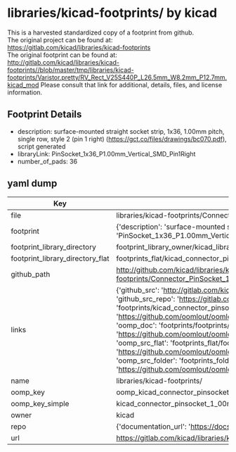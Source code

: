 # libraries/kicad-footprints/ by kicad  
This is a harvested standardized copy of a footprint from github.  
The original project can be found at:  
https://gitlab.com/kicad/libraries/kicad-footprints  
The original footprint can be found at:
http://gitlab.com/kicad/libraries/kicad-footprints//blob/master/tmp/libraries/kicad-footprints/Varistor.pretty/RV_Rect_V25S440P_L26.5mm_W8.2mm_P12.7mm.kicad_mod
Please consult that link for additional, details, files, and license information.  
## Footprint Details
* description: surface-mounted straight socket strip, 1x36, 1.00mm pitch, single row, style 2 (pin 1 right) (https://gct.co/files/drawings/bc070.pdf), script generated  
* libraryLink: PinSocket_1x36_P1.00mm_Vertical_SMD_Pin1Right  
* number_of_pads: 36  
## yaml dump  
| Key | Value |  
| --- | --- |  
| file | libraries/kicad-footprints/Connector_PinSocket_1.00mm.pretty/PinSocket_1x36_P1.00mm_Vertical_SMD_Pin1Right.kicad_mod |  
| footprint | {'description': 'surface-mounted straight socket strip, 1x36, 1.00mm pitch, single row, style 2 (pin 1 right) (https://gct.co/files/drawings/bc070.pdf), script generated', 'libraryLink': 'PinSocket_1x36_P1.00mm_Vertical_SMD_Pin1Right', 'number_of_pads': 36} |  
| footprint_library_directory | footprint_library_owner/kicad_libraries/kicad-footprints/ |  
| footprint_library_directory_flat | footprints_flat/kicad_connector_pinsocket_1_00mm_pinsocket_1x36_p1_00mm_vertical_smd_pin1right/working |  
| github_path | http://github.com/kicad/libraries/kicad-footprints//blob/master/tmp/libraries/kicad-footprints/Connector_PinSocket_1.00mm.pretty/PinSocket_1x36_P1.00mm_Vertical_SMD_Pin1Right.kicad_mod |  
| links | {'github_src': 'http://gitlab.com/kicad/libraries/kicad-footprints//blob/master/tmp/libraries/kicad-footprints/Varistor.pretty/RV_Rect_V25S440P_L26.5mm_W8.2mm_P12.7mm.kicad_mod', 'github_src_repo': 'https://gitlab.com/kicad/libraries/kicad-footprints', 'oomp_bot': 'footprints/kicad_connector_pinsocket_1_00mm_pinsocket_1x36_p1_00mm_vertical_smd_pin1right/working', 'oomp_bot_github': 'https://github.com/oomlout/oomlout_oomp_footprint_bot/tree/main/footprints/kicad_connector_pinsocket_1_00mm_pinsocket_1x36_p1_00mm_vertical_smd_pin1right/working', 'oomp_doc': 'footprints/footprints/kicad/Connector_PinSocket_1.00mm/PinSocket_1x36_P1.00mm_Vertical_SMD_Pin1Right/working/', 'oomp_doc_github': 'https://github.com/oomlout/oomlout_oomp_footprint_doc/tree/main/footprints/footprints/kicad/Connector_PinSocket_1.00mm/PinSocket_1x36_P1.00mm_Vertical_SMD_Pin1Right/working', 'oomp_src_flat': 'footprints_flat/footprints_flat/kicad_connector_pinsocket_1_00mm_pinsocket_1x36_p1_00mm_vertical_smd_pin1right/working', 'oomp_src_flat_github': 'https://github.com/oomlout/oomlout_oomp_footprint_src/tree/main/footprints_flat/kicad_connector_pinsocket_1_00mm_pinsocket_1x36_p1_00mm_vertical_smd_pin1right/working', 'oomp_src_folder': 'footprints_folder/footprints_folder/kicad/Connector_PinSocket_1.00mm/PinSocket_1x36_P1.00mm_Vertical_SMD_Pin1Right/working', 'oomp_src_folder_github': 'https://github.com/oomlout/oomlout_oomp_footprint_src/tree/main/footprints_folder/kicad/Connector_PinSocket_1.00mm/PinSocket_1x36_P1.00mm_Vertical_SMD_Pin1Right/working'} |  
| name | libraries/kicad-footprints/ |  
| oomp_key | oomp_kicad_connector_pinsocket_1_00mm_pinsocket_1x36_p1_00mm_vertical_smd_pin1right |  
| oomp_key_simple | kicad_connector_pinsocket_1_00mm_pinsocket_1x36_p1_00mm_vertical_smd_pin1right |  
| owner | kicad |  
| repo | {'documentation_url': 'https://docs.github.com/rest/repos/repos#get-a-repository', 'message': 'Not Found'} |  
| url | https://gitlab.com/kicad/libraries/kicad-footprints |  

